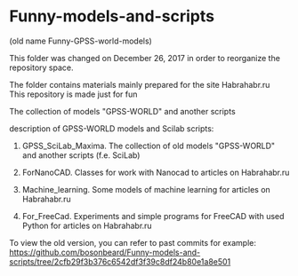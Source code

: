 Funny-models-and-scripts
=================================

(old name Funny-GPSS-world-models)  
  
This folder was changed on December 26, 2017 in order to reorganize the repository space.  

The folder contains materials mainly prepared for the site Habrahabr.ru   
This repository is made just for fun


The collection of models "GPSS-WORLD" and another scripts

description of GPSS-WORLD models and Scilab scripts:

1. GPSS_SciLab_Maxima.
The collection of old models "GPSS-WORLD" and another scripts (f.e. SciLab)

2. ForNanoCAD.
Classes for work with Nanocad to articles on Habrahabr.ru  

3. Machine_learning.
Some models of machine learning for articles on Habrahabr.ru  

4. For_FreeCad.
Experiments and simple programs for FreeCAD with used Python for articles on Habrahabr.ru  

To view the old version, you can refer to past commits for example:  
https://github.com/bosonbeard/Funny-models-and-scripts/tree/2cfb29f3b376c6542df3f39c8df24b80e1a8e501
